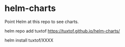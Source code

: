 # helm-charts
Point Helm at this repo to see charts.

helm repo add tuxtof https://tuxtof.github.io/helm-charts/

helm install tuxtof/XXXX

